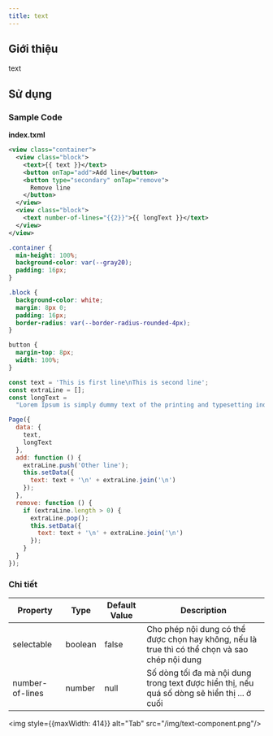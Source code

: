 ```yaml
---
title: text
---
```


## Giới thiệu

text

## Sử dụng

### Sample Code

**index.txml**

```xml
<view class="container">
  <view class="block">
    <text>{{ text }}</text>
    <button onTap="add">Add line</button>
    <button type="secondary" onTap="remove">
      Remove line
    </button>
  </view>
  <view class="block">
    <text number-of-lines="{{2}}">{{ longText }}</text>
  </view>
</view>
```

```css
.container {
  min-height: 100%;
  background-color: var(--gray20);
  padding: 16px;
}

.block {
  background-color: white;
  margin: 8px 0;
  padding: 16px;
  border-radius: var(--border-radius-rounded-4px);
}

button {
  margin-top: 8px;
  width: 100%;
}
```

```js
const text = 'This is first line\nThis is second line';
const extraLine = [];
const longText =
  "Lorem Ipsum is simply dummy text of the printing and typesetting industry. Lorem Ipsum has been the industry's standard dummy text ever since the 1500s, when an unknown printer took a galley of type and scrambled it to make a type specimen book. It has survived not only five centuries, but also the leap into electronic typesetting, remaining essentially unchanged. It was popularised in the 1960s with the release of Letraset sheets containing Lorem Ipsum passages, and more recently with desktop publishing software like Aldus PageMaker including versions of Lorem Ipsum.";

Page({
  data: {
    text,
    longText
  },
  add: function () {
    extraLine.push('Other line');
    this.setData({
      text: text + '\n' + extraLine.join('\n')
    });
  },
  remove: function () {
    if (extraLine.length > 0) {
      extraLine.pop();
      this.setData({
        text: text + '\n' + extraLine.join('\n')
      });
    }
  }
});
```

### Chi tiết

| Property        | Type    | Default Value | Description                                                                                    |
| --------------- | ------- | ------------- | ---------------------------------------------------------------------------------------------- |
| selectable      | boolean | false         | Cho phép nội dung có thể được chọn hay không, nếu là true thì có thể chọn và sao chép nội dung |
| number-of-lines | number  | null          | Số dòng tối đa mà nội dung trong text được hiển thị, nếu quá số dòng sẽ hiển thị ... ở cuối    |

<img style={{maxWidth: 414}} alt="Tab" src="/img/text-component.png"/>
